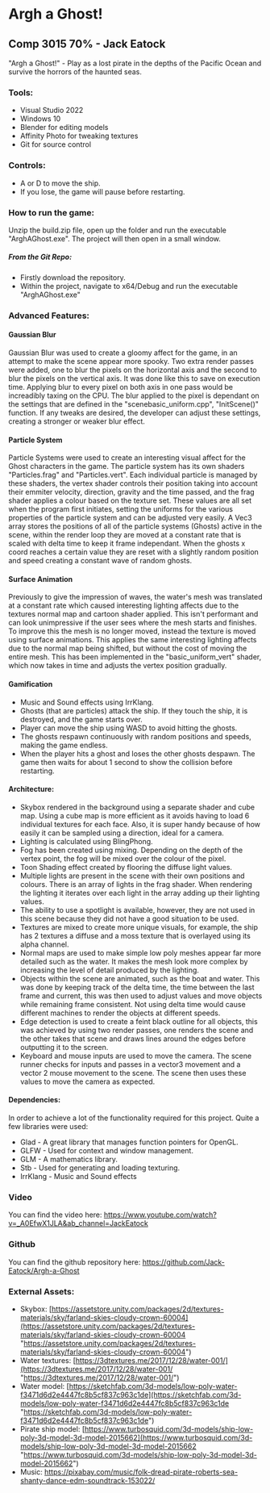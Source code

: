 
# Argh a Ghost!
## Comp 3015 70% - Jack Eatock

"Argh a Ghost!" - Play as a lost pirate in the depths of the Pacific Ocean and survive the horrors of the haunted seas.

### Tools:
- Visual Studio 2022
- Windows 10
- Blender for editing models
- Affinity Photo for tweaking textures
- Git for source control

### Controls:
- A or D to move the ship.
- If you lose, the game will pause before restarting. 

### How to run the game:
Unzip the build.zip file, open up the folder and run the executable "ArghAGhost.exe".
The project will then open in a small window.

##### From the Git Repo:
 - Firstly download the repository.
 - Within the project, navigate to x64/Debug and run the executable "ArghAGhost.exe"
 
### Advanced Features:
 #### Gaussian Blur 
Gaussian Blur was used to create a gloomy affect for the game, in an attempt to make the scene appear more spooky. Two extra render passes were added, one to blur the pixels on the horizontal axis and the second to blur the pixels on the vertical axis. It was done like this to save on execution time. Applying blur to every pixel on both axis in one pass would be increadibly taxing on the CPU. The blur applied to the pixel is dependant on the settings that are defined in the "scenebasic_uniform.cpp",  "InitScene()" function. If any tweaks are desired, the developer can adjust these settings, creating a stronger or weaker blur effect.

#### Particle System
Particle Systems were used to create an interesting visual affect for the Ghost characters in the game. The particle system has its own shaders "Particles.frag" and "Particles.vert". Each individual particle is managed by these shaders, the vertex shader controls their position taking into account their emmiter velocity, direction, gravity and the time passed, and the frag shader applies a colour based on the texture set. These values are all set when the program first initiates, setting the uniforms for the various properties of the particle system and can be adjusted very easily. A Vec3 array stores the positions of all of the particle systems (Ghosts) active in the scene, within the render loop they are moved at a constant rate that is scaled with delta time to keep it frame independant. When the ghosts x coord reaches a certain value they are reset with a slightly random position and speed creating a constant wave of random ghosts.

#### Surface Animation
Previously to give the impression of waves, the water's mesh was translated at a constant rate which caused interesting lighting affects due to the textures normal map and cartoon shader applied. This isn't performant and can look unimpressive if the user sees where the mesh starts and finishes.  To improve this the mesh is no longer moved, instead the texture is moved using surface animations. This applies the same interesting lighting affects due to the normal map being shifted, but without the cost of moving the entire mesh. This has been implemented in the "basic_uniform_vert" shader, which now takes in time and adjusts the vertex position gradually.

#### Gamification

 - Music and Sound effects using IrrKlang.
 - Ghosts (that are particles) attack the ship. If they touch the ship, it is destroyed, and the game starts over.
 - Player can move the ship using WASD to avoid hitting the ghosts.
 - The ghosts respawn continuously with random positions and speeds, making the game endless.
 - When the player hits a ghost and loses the other ghosts despawn. The game then waits for about 1 second to show the collision before restarting.

#### Architecture:
- Skybox rendered in the background using a separate shader and cube map. Using a cube map is more efficient as it avoids having to load 6 individual textures for each face. Also, it is super handy because of how easily it can be sampled using a direction, ideal for a camera.
- Lighting is calculated using BlingPhong.
- Fog has been created using mixing. Depending on the depth of the vertex point, the fog will be mixed over the colour of the pixel.
- Toon Shading effect created by flooring the diffuse light values.
- Multiple lights are present in the scene with their own positions and colours. There is an array of lights in the frag shader. When rendering the lighting it iterates over each light in the array adding up their lighting values.
- The ability to use a spotlight is available, however, they are not used in this scene because they did not have a good situation to be used.
- Textures are mixed to create more unique visuals, for example, the ship has 2 textures a diffuse and a moss texture that is overlayed using its alpha channel.
- Normal maps are used to make simple low poly meshes appear far more detailed such as the water. It makes the mesh look more complex by increasing the level of detail produced by the lighting.
- Objects within the scene are animated, such as the boat and water. This was done by keeping track of the delta time, the time between the last frame and current, this was then used to adjust values and move objects while remaining frame consistent. Not using delta time would cause different machines to render the objects at different speeds.
- Edge detection is used to create a feint black outline for all objects, this was achieved by using two render passes, one renders the scene and the other takes that scene and draws lines around the edges before outputting it to the screen.
- Keyboard and mouse inputs are used to move the camera. The scene runner checks for inputs and passes in a vector3 movement and a vector 2 mouse movement to the scene. The scene then uses these values to move the camera as expected.

#### Dependencies:
 In order to achieve a lot of the functionality required for this project. Quite a few libraries were used:
- Glad - A great library that manages function pointers for OpenGL.
- GLFW - Used for context and window management.
- GLM - A mathematics library.
- Stb - Used for generating and loading texturing.
- IrrKlang - Music and Sound effects

### Video
You can find the video here:  https://www.youtube.com/watch?v=_A0EfwX1JLA&ab_channel=JackEatock

### Github
You can find the github repository here: https://github.com/Jack-Eatock/Argh-a-Ghost

### External Assets:
- Skybox: [https://assetstore.unity.com/packages/2d/textures-materials/sky/farland-skies-cloudy-crown-60004](https://assetstore.unity.com/packages/2d/textures-materials/sky/farland-skies-cloudy-crown-60004 "https://assetstore.unity.com/packages/2d/textures-materials/sky/farland-skies-cloudy-crown-60004")
- Water textures: [https://3dtextures.me/2017/12/28/water-001/](https://3dtextures.me/2017/12/28/water-001/ "https://3dtextures.me/2017/12/28/water-001/")
- Water model: [https://sketchfab.com/3d-models/low-poly-water-f3471d6d2e4447fc8b5cf837c963c1de](https://sketchfab.com/3d-models/low-poly-water-f3471d6d2e4447fc8b5cf837c963c1de "https://sketchfab.com/3d-models/low-poly-water-f3471d6d2e4447fc8b5cf837c963c1de")
- Pirate ship model: [https://www.turbosquid.com/3d-models/ship-low-poly-3d-model-3d-model-2015662](https://www.turbosquid.com/3d-models/ship-low-poly-3d-model-3d-model-2015662 "https://www.turbosquid.com/3d-models/ship-low-poly-3d-model-3d-model-2015662")
- Music: https://pixabay.com/music/folk-dread-pirate-roberts-sea-shanty-dance-edm-soundtrack-153022/
